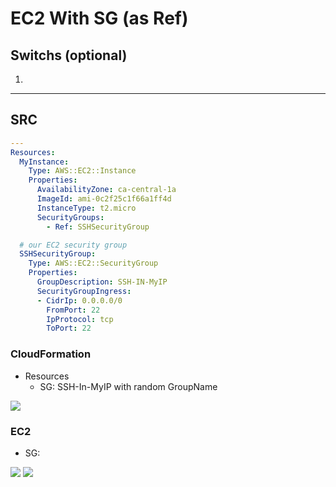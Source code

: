 # EC2 With SG (as Ref)

## Switchs (optional)
1. 

---

## SRC
````yaml
---
Resources:
  MyInstance:
    Type: AWS::EC2::Instance
    Properties:
      AvailabilityZone: ca-central-1a
      ImageId: ami-0c2f25c1f66a1ff4d
      InstanceType: t2.micro
      SecurityGroups:
        - Ref: SSHSecurityGroup

  # our EC2 security group
  SSHSecurityGroup:
    Type: AWS::EC2::SecurityGroup
    Properties:
      GroupDescription: SSH-IN-MyIP
      SecurityGroupIngress:
      - CidrIp: 0.0.0.0/0
        FromPort: 22
        IpProtocol: tcp
        ToPort: 22
````

### CloudFormation
* Resources 
    * SG: SSH-In-MyIP with random GroupName
    
[<img src="https://i.imgur.com/V5hICVi.png">](https://i.imgur.com/V5hICVi.png)

### EC2
* SG: 

[<img src="https://i.imgur.com/TCsO77X.png">](https://i.imgur.com/TCsO77X.png)
[<img src="https://i.imgur.com/RzkzLTL.png">](https://i.imgur.com/RzkzLTL.png)
